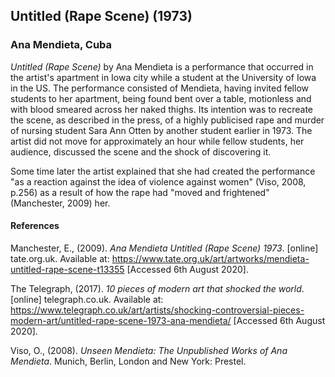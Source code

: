 ## Untitled (Rape Scene) (1973)
### Ana Mendieta, Cuba

*Untitled (Rape Scene)* by Ana Mendieta is a performance that occurred in the artist's apartment in Iowa city while a student at the University of Iowa in the US. The performance consisted of Mendieta, having invited fellow students to her apartment, being found bent over a table, motionless and with blood smeared across her naked thighs. Its intention was to recreate the scene, as described in the press, of a highly publicised rape and murder of nursing student Sara Ann Otten by another student earlier in 1973. The artist did not move for approximately an hour while fellow students, her audience, discussed the scene and the shock of discovering it.

Some time later the artist explained that she had created the performance "as a reaction against the idea of violence against women" (Viso, 2008, p.256) as a result of how the rape had "moved and frightened" (Manchester, 2009) her.


#### References

Manchester, E., (2009). *Ana Mendieta Untitled (Rape Scene) 1973*. [online] tate.org.uk. Available at: <https://www.tate.org.uk/art/artworks/mendieta-untitled-rape-scene-t13355> [Accessed 6th August 2020].

The Telegraph, (2017). *10 pieces of modern art that shocked the world*. [online] telegraph.co.uk. Available at: <https://www.telegraph.co.uk/art/artists/shocking-controversial-pieces-modern-art/untitled-rape-scene-1973-ana-mendieta/> [Accessed 6th August 2020].

Viso, O., (2008). *Unseen Mendieta: The Unpublished Works of Ana Mendieta*. Munich, Berlin, London and New York: Prestel. 